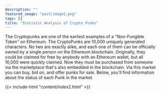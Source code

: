 ```yaml
---
description: ""
featured_image: "post/image1.png"
tags: []
title: "Statistic Analysis of Crypto Punks"
---
```

The Cryptopunks are one of the earliest examples of a "Non-Fungible Token" on Ethereum. The CryptoPunks are 10,000 uniquely generated characters. No two are exactly alike, and each one of them can be officially owned by a single person on the Ethereum blockchain. Originally, they could be claimed for free by anybody with an Ethereum wallet, but all 10,000 were quickly claimed. Now they must be purchased from someone via the marketplace that's also embedded in the blockchain. Via this market you can buy, bid on, and offer punks for sale. Below, you'll find information about the status of each Punk in the market.

{{< include-html "content/index2.html" >}}


